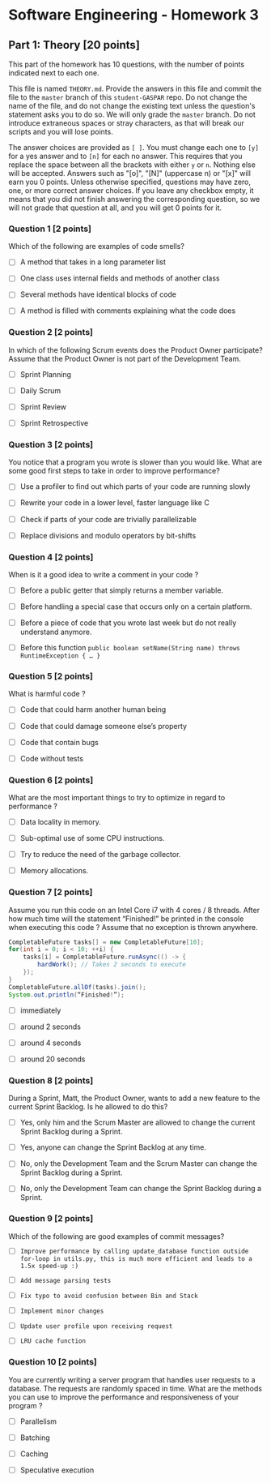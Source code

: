 # Software Engineering - Homework 3

## Part 1: Theory [20 points]

This part of the homework has 10 questions, with the number of points indicated next to each one.

This file is named `THEORY.md`. Provide the answers in this file and commit the file to the `master` branch of this `student-GASPAR` repo. Do not change the name of the file, and do not change the existing text unless the question's statement asks you to do so. We will only grade the `master` branch. Do not introduce extraneous spaces or stray characters, as that will break our scripts and you will lose points.

The answer choices are provided as `[ ]`.  You must change each one to `[y]` for a yes answer and to `[n]` for each no answer.  This requires that you replace the space between all the brackets with either `y` or `n`. Nothing else will be accepted. Answers such as "[o]", "[N]" (uppercase n) or "[x]" will earn you 0 points. Unless otherwise specified, questions may have zero, one, or more correct answer choices. If you leave any checkbox empty, it means that you did not finish answering the corresponding question, so we will not grade that question at all, and you will get 0 points for it.

### Question 1 [2 points]

Which of the following are examples of code smells?

- [ ] A method that takes in a long parameter list
- [ ] One class uses internal fields and methods of another class
- [ ] Several methods have identical blocks of code
- [ ] A method is filled with comments explaining what the code does


### Question 2 [2 points]

In which of the following Scrum events does the Product Owner participate? Assume that the Product Owner is not part of the Development Team.

- [ ] Sprint Planning
- [ ] Daily Scrum
- [ ] Sprint Review
- [ ] Sprint Retrospective


### Question 3 [2 points]

You notice that a program you wrote is slower than you would like. What are some good first steps to take in order to improve performance?

- [ ] Use a profiler to find out which parts of your code are running slowly
- [ ] Rewrite your code in a lower level, faster language like C
- [ ] Check if parts of your code are trivially parallelizable
- [ ] Replace divisions and modulo operators by bit-shifts
 

### Question 4 [2 points]

When is it a good idea to write a comment in your code ?

- [ ] Before a public getter that simply returns a member variable.
- [ ] Before handling a special case that occurs only on a certain platform.
- [ ] Before a piece of code that you wrote last week but do not really understand anymore.
- [ ] Before this function `public boolean setName(String name) throws RuntimeException { … }`


### Question 5 [2 points]

What is harmful code ?

- [ ] Code that could harm another human being
- [ ] Code that could damage someone else’s property
- [ ] Code that contain bugs
- [ ] Code without tests


### Question 6 [2 points]

What are the most important things to try to optimize in regard to performance ?

- [ ] Data locality in memory.
- [ ] Sub-optimal use of some CPU instructions.
- [ ] Try to reduce the need of the garbage collector.
- [ ] Memory allocations.


### Question 7 [2 points]

Assume you run this code on an Intel Core i7 with 4 cores / 8 threads. After how much time will the statement “Finished!” be printed in the console when executing this code ? Assume that no exception is thrown anywhere.

```java
CompletableFuture tasks[] = new CompletableFuture[10];
for(int i = 0; i < 10; ++i) {
    tasks[i] = CompletableFuture.runAsync(() -> {
        hardWork(); // Takes 2 seconds to execute
    });
}
CompletableFuture.allOf(tasks).join();
System.out.println(“Finished!”);
```

- [ ] immediately
- [ ] around 2 seconds
- [ ] around 4 seconds
- [ ] around 20 seconds


### Question 8 [2 points]

During a Sprint, Matt, the Product Owner, wants to add a new feature to the current Sprint Backlog. Is he allowed to do this?

- [ ] Yes, only him and the Scrum Master are allowed to change the current Sprint Backlog during a Sprint.
- [ ] Yes, anyone can change the Sprint Backlog at any time.
- [ ] No, only the Development Team and the Scrum Master can change the Sprint Backlog during a Sprint.
- [ ] No, only the Development Team can change the Sprint Backlog during a Sprint.


### Question 9 [2 points]

Which of the following are good examples of commit messages?

- [ ] `Improve performance by calling update_database function outside for-loop in utils.py, this is much more efficient and leads to a 1.5x speed-up :)`
- [ ] `Add message parsing tests`
- [ ] `Fix typo to avoid confusion between Bin and Stack`
- [ ] `Implement minor changes`
- [ ] `Update user profile upon receiving request`
- [ ] `LRU cache function`


### Question 10 [2 points]

You are currently writing a server program that handles user requests to a database. The requests are randomly spaced in time. What are the methods you can use to improve the performance and responsiveness of your program ?

- [ ] Parallelism
- [ ] Batching
- [ ] Caching
- [ ] Speculative execution

